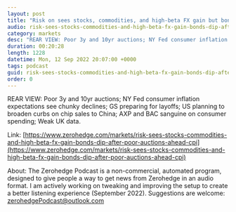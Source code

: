 ```yaml
---
layout: post
title: "Risk on sees stocks, commodities, and high-beta FX gain but bonds dip after poor auctions ahead of CPI - Newsquawk US Market Wrap"
audio: risk-sees-stocks-commodities-and-high-beta-fx-gain-bonds-dip-after-poor-auctions-ahead-cpi-0
category: markets
desc: "REAR VIEW: Poor 3y and 10yr auctions; NY Fed consumer inflation expectations see chunky declines; GS preparing for layoffs; US planning to broaden curbs on chip sales to China; AXP and BAC sanguine on consumer spending; Weak UK data."
duration: 00:20:28
length: 1228
datetime: Mon, 12 Sep 2022 20:07:00 +0000
tags: podcast
guid: risk-sees-stocks-commodities-and-high-beta-fx-gain-bonds-dip-after-poor-auctions-ahead-cpi-0
order: 0
---
```

REAR VIEW: Poor 3y and 10yr auctions; NY Fed consumer inflation expectations see chunky declines; GS preparing for layoffs; US planning to broaden curbs on chip sales to China; AXP and BAC sanguine on consumer spending; Weak UK data.

Link: [https://www.zerohedge.com/markets/risk-sees-stocks-commodities-and-high-beta-fx-gain-bonds-dip-after-poor-auctions-ahead-cpi](https://www.zerohedge.com/markets/risk-sees-stocks-commodities-and-high-beta-fx-gain-bonds-dip-after-poor-auctions-ahead-cpi)

About: The Zerohedge Podcast is a non-commercial, automated program, designed to give people a way to get news from Zerohedge in an audio format.  I am actively working on tweaking and improving the setup to create a better listening experience (September 2022).  Suggestions are welcome: [zerohedgePodcast@outlook.com](mailto:zerohedgePodcast@outlook.com)